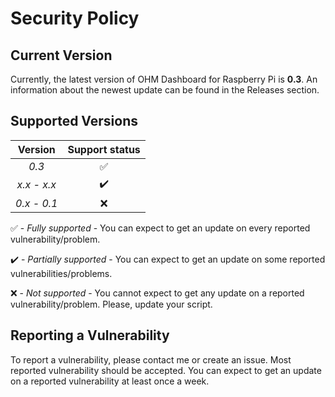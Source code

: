# Security Policy

## Current Version

Currently, the latest version of OHM Dashboard for Raspberry Pi is **0.3**.
An information about the newest update can be found in the Releases section.

## Supported Versions

| Version | Support status |
| :-: | :-: |
| _0.3_ | :white_check_mark: |
| _x.x - x.x_ | :heavy_check_mark: |
| _0.x - 0.1_ | :x: |

:white_check_mark: - _Fully supported_ - You can expect to get an update on every reported vulnerability/problem.

:heavy_check_mark: - _Partially supported_ - You can expect to get an update on some reported vulnerabilities/problems.

:x: - _Not supported_ - You cannot expect to get any update on a reported vulnerability/problem. Please, update your script.

## Reporting a Vulnerability

To report a vulnerability, please contact me or create an issue.
Most reported vulnerability should be accepted. You can expect to get 
an update on a reported vulnerability at least once a week.
